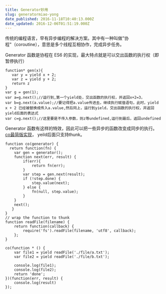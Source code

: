 ```yaml
---
title: Generator妙用
slug: generatormiao-yong
date_published: 2016-11-18T10:40:13.000Z
date_updated: 2016-12-06T01:51:19.000Z
---
```


传统的编程语言，早有异步编程的解决方案。其中有一种叫做"协程"（coroutine），意思是多个线程互相协作，完成异步任务。

Generator 函数是协程在 ES6 的实现，最大特点就是可以交出函数的执行权（即暂停执行）

    
    function* gen(x){
       var y = yield x + 2;
       var z = yield y + 2;
       return z
    }
    var g = gen(1);
    var a=g.next();//运行到,第一个yield处，交出函数的执行权，并返回x+2=3，
    var b=g.next(a.value);//要记得把a.value传进去，继续执行赋值语句，此时，yield x + 2 已经被替换成传入a.value,然后同上，运行到yield，交出函数的执行权，并返回yield后面的表达式
    var c=g.next();//这里要是不传入参数，则z等undefined,运行到最后，返回undefined
    

Generator 函数有这样的特效，因此可以把一些异步的函数改变成同步的执行。[co最简版实现](https://cnodejs.org/topic/53474cd19e21582e740117df)， yeild后面只支持thunk。

    
    function co(generator) {
      return function(fn) {
        var gen = generator();
        function next(err, result) {
            if(err){
                return fn(err);
            }
            var step = gen.next(result);
            if (!step.done) {
                step.value(next);
            } else {
                fn(null, step.value);
            }
        }
        next();
       }
    }
    // wrap the function to thunk
    function readFile(filename) {
        return function(callback) {
            require('fs').readFile(filename, 'utf8', callback);
        };
    }
    
    co(function * () {
        var file1 = yield readFile('./file/a.txt');
        var file2 = yield readFile('./file/b.txt');
    
        console.log(file1);
        console.log(file2);
        return 'done';
    })(function(err, result) {
        console.log(result)
    });
    
